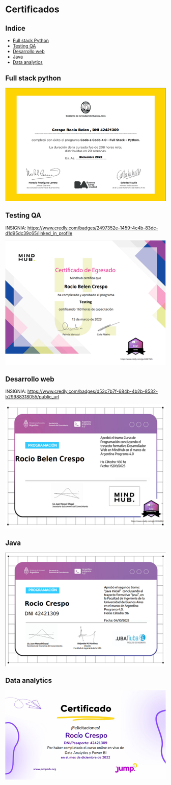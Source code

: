 # Certificados

## Indice
* [Full stack Python](#full-stack-python)
* [Testing QA](#testing-qa)
* [Desarrollo web](#desarrollo-web)
* [Java](#java)
* [Data analytics](#data-analytics)

## Full stack python
![Imagenes_certificados](/Imagenes_certificados/python.png)

## Testing QA
INSIGNIA: https://www.credly.com/badges/2497352e-1459-4c4b-83dc-d1d95dc39c65/linked_in_profile

![Imagenes_certificados](/Imagenes_certificados/testing.png)

## Desarrollo web
INSIGNIA: https://www.credly.com/badges/d53c7b7f-684b-4b2b-8532-b29988318055/public_url

![Imagenes_certificados](/Imagenes_certificados/desarrollo.png)

## Java
![Imagenes_certificados](/Imagenes_certificados/java.png)

## Data analytics
![Imagenes_certificados](/Imagenes_certificados/data.png)
